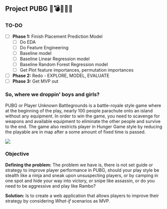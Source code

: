 ## Project PUBG 🤖💣💥🔫🤖 

### TO-DO

- [ ] **Phase 1:** Finish Placement Prediction Model
    - [ ] Do EDA
    - [ ] Do Feature Engineering
    - [ ] Baseline model
    - [ ] Baseline Linear Regression model
    - [ ] Baseline Random Forest Regression model
    - [ ] Get Plot feature importances, permutation importances    
- [ ] **Phase 2:** Redo - EXPLORE, MODEL, EVALUATE 
- [ ] **Phase 3:** Get MVP out  

### So, where we droppin' boys and girls?
PUBG or Player Unknown Battlegrounds is a battle-royale style game where at the beginning of the play, nearly 100 people parachute onto an island without any equipment. In order to win the game, you need to scavenge for weapons and available equipment to eliminate the other people and survive to the end. The game also restricts player in Hunger Game style by reducing the playable are in map after a some amount of fixed time is passed. 

![](https://d.newsweek.com/en/full/854048/pubg-logo.jpg)

### Objective

**Defining the problem:** The problem we have is, there is not set guide or strategy to improve player performance in PUBG, should your play style be stealth like a ninja and sneak upon unsuspecting players, or by camping in one spot and hide your way into victory, or snipe like assassin, or do you need to be aggressive and play like Rambo? 

**Solution:** Is to create a web application that allows players to improve their strategy by considering *What-if* scenarios as MVP.